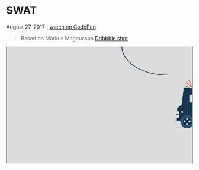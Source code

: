 # SWAT

August 27, 2017 | [watch on CodePen](https://codepen.io/miocene/pen/eELQgm)

> Based on Markus Magnusson [Dribbble shot](https://dribbble.com/shots/1242845-Swat-gif)

![Pure CSS SWAT Animation GIF](8.gif "Pure CSS SWAT Animation GIF")